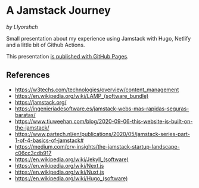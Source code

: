# A Jamstack Journey

_by Llyorshch_

Small presentation about my experience using Jamstack with Hugo, Netlify and a little bit of Github Actions.

This presentation [is published with GitHub Pages](https://llyorshch.github.io/jamstack-talk/). 

## References

- <https://w3techs.com/technologies/overview/content_management>
- <https://en.wikipedia.org/wiki/LAMP_(software_bundle)>
- <https://jamstack.org/>
- <https://ingenieriadesoftware.es/jamstack-webs-mas-rapidas-seguras-baratas/>
- <https://www.tiuweehan.com/blog/2020-09-06-this-website-is-built-on-the-jamstack/>
- <https://www.partech.nl/en/publications/2020/05/jamstack-series-part-1-of-4-basics-of-jamstack#>
- <https://medium.com/crv-insights/the-jamstack-startup-landscape-c06cc3cdb917>
- <https://en.wikipedia.org/wiki/Jekyll_(software)>
- <https://en.wikipedia.org/wiki/Next.js>
- <https://en.wikipedia.org/wiki/Nuxt.js>
- <https://en.wikipedia.org/wiki/Hugo_(software)>


